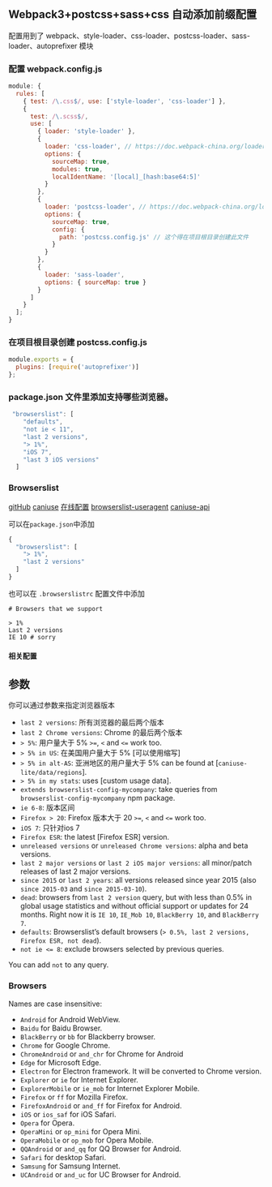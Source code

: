 ## Webpack3+postcss+sass+css 自动添加前缀配置

配置用到了 webpack、style-loader、css-loader、postcss-loader、sass-loader、autoprefixer 模块

### 配置 webpack.config.js

```js
module: {
  rules: [
    { test: /\.css$/, use: ['style-loader', 'css-loader'] },
    {
      test: /\.scss$/,
      use: [
        { loader: 'style-loader' },
        {
          loader: 'css-loader', // https://doc.webpack-china.org/loaders/css-loader/
          options: {
            sourceMap: true,
            modules: true,
            localIdentName: '[local]_[hash:base64:5]'
          }
        },
        {
          loader: 'postcss-loader', // https://doc.webpack-china.org/loaders/postcss-loader/#src/components/Sidebar/Sidebar.jsx
          options: {
            sourceMap: true,
            config: {
              path: 'postcss.config.js' // 这个得在项目根目录创建此文件
            }
          }
        },
        {
          loader: 'sass-loader',
          options: { sourceMap: true }
        }
      ]
    }
  ];
}
```

### 在项目根目录创建 postcss.config.js

```js
module.exports = {
  plugins: [require('autoprefixer')]
};
```

### package.json 文件里添加支持哪些浏览器。

```js
 "browserslist": [
    "defaults",
    "not ie < 11",
    "last 2 versions",
    "> 1%",
    "iOS 7",
    "last 3 iOS versions"
  ]
```

### Browserslist

[gitHub](https://github.com/ai/browserslist)
[caniuse](http://caniuse.com/)
[在线配置](http://browserl.ist/?q=defaults)
[browserslist-useragent](https://github.com/pastelsky/browserslist-useragent)
[caniuse-api](https://github.com/Nyalab/caniuse-api)

可以在`package.json`中添加

```js
{
  "browserslist": [
    "> 1%",
    "last 2 versions"
  ]
}
```

也可以在 `.browserslistrc` 配置文件中添加

```
# Browsers that we support

> 1%
Last 2 versions
IE 10 # sorry
```

#### 相关配置

## 参数

你可以通过参数来指定浏览器版本

* `last 2 versions`: 所有浏览器的最后两个版本
* `last 2 Chrome versions`: Chrome 的最后两个版本
* `> 5%`: 用户量大于 5%
  `>=`, `<` and `<=` work too.
* `> 5% in US`: 在美国用户量大于 5% [可以使用缩写]
* `> 5% in alt-AS`: 亚洲地区的用户量大于 5%
  can be found at [`caniuse-lite/data/regions`].
* `> 5% in my stats`: uses [custom usage data].
* `extends browserslist-config-mycompany`: take queries from
  `browserslist-config-mycompany` npm package.
* `ie 6-8`: 版本区间
* `Firefox > 20`: Firefox 版本大于 20
  `>=`, `<` and `<=` work too.
* `iOS 7`: 只针对ios 7
* `Firefox ESR`: the latest [Firefox ESR] version.
* `unreleased versions` or `unreleased Chrome versions`:
  alpha and beta versions.
* `last 2 major versions` or `last 2 iOS major versions`:
  all minor/patch releases of last 2 major versions.
* `since 2015` or `last 2 years`: all versions released since year 2015
  (also `since 2015-03` and `since 2015-03-10`).
* `dead`: browsers from `last 2 version` query, but with less than 0.5%
  in global usage statistics and without official support or updates
  for 24 months. Right now it is `IE 10`, `IE_Mob 10`, `BlackBerry 10`,
  and `BlackBerry 7`.
* `defaults`: Browserslist’s default browsers
  (`> 0.5%, last 2 versions, Firefox ESR, not dead`).
* `not ie <= 8`: exclude browsers selected by previous queries.

You can add `not` to any query.

### Browsers

Names are case insensitive:

* `Android` for Android WebView.
* `Baidu` for Baidu Browser.
* `BlackBerry` or `bb` for Blackberry browser.
* `Chrome` for Google Chrome.
* `ChromeAndroid` or `and_chr` for Chrome for Android
* `Edge` for Microsoft Edge.
* `Electron` for Electron framework. It will be converted to Chrome version.
* `Explorer` or `ie` for Internet Explorer.
* `ExplorerMobile` or `ie_mob` for Internet Explorer Mobile.
* `Firefox` or `ff` for Mozilla Firefox.
* `FirefoxAndroid` or `and_ff` for Firefox for Android.
* `iOS` or `ios_saf` for iOS Safari.
* `Opera` for Opera.
* `OperaMini` or `op_mini` for Opera Mini.
* `OperaMobile` or `op_mob` for Opera Mobile.
* `QQAndroid` or `and_qq` for QQ Browser for Android.
* `Safari` for desktop Safari.
* `Samsung` for Samsung Internet.
* `UCAndroid` or `and_uc` for UC Browser for Android.
